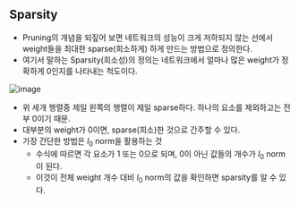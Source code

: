 ## Sparsity

* Pruning의 개념을 되짚어 보면 네트워크의 성능이 크게 저하되지 않는 선에서 weight들을 최대한 sparse(희소하게) 하게 만드는 방법으로 정의한다.
* 여기서 말하는 Sparsity(희소성)의 정의는 네트워크에서 얼마나 많은 weight가 정확하게 0인지를 나타내는 척도이다.

![image](https://user-images.githubusercontent.com/83739271/210325976-2ced5db4-df35-4c0b-b978-d895dbd8791e.png)

* 위 세개 행렬중 제일 왼쪽의 행렬이 제일 sparse하다. 하나의 요소를 제외하고는 전부 0이기 때문.
* 대부분의 weight가 0이면, sparse(희소)한 것으로 간주할 수 있다.
* 가장 간단한 방법은 $l_{0}$ norm을 활용하는 것
  * 수식에 따르면 각 요소가 1 또는 0으로 되며, 0이 아닌 값들의 개수가 $l_{0}$ norm이 된다.
  * 이것이 전체 weight 개수 대비 $l_{0}$ norm의 값을 확인하면 sparsity를 알 수 있다.
